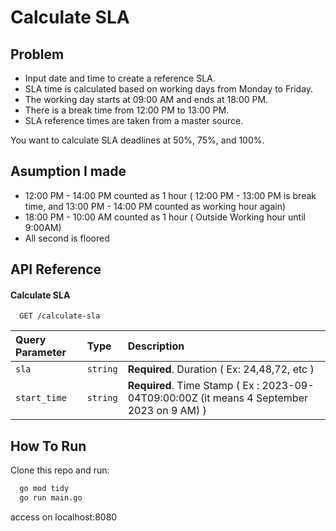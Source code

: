 
# Calculate SLA





## Problem
 - Input date and time to create a reference SLA.
 - SLA time is calculated based on working days from Monday to Friday.
 - The working day starts at 09:00 AM and ends at 18:00 PM.
 - There is a break time from 12:00 PM to 13:00 PM.
 - SLA reference times are taken from a master source.

You want to calculate SLA deadlines at 50%, 75%, and 100%.

## Asumption I made

 - 12:00 PM - 14:00 PM counted as 1 hour ( 12:00 PM - 13:00 PM is break time, and 13:00 PM - 14:00 PM counted as working hour again)
 - 18:00 PM - 10:00 AM counted as 1 hour ( Outside Working hour until 9:00AM)
 - All second is floored


## API Reference

#### Calculate SLA

```http
  GET /calculate-sla
```

| Query Parameter | Type     | Description                |
| :-------- | :------- | :------------------------- |
| `sla` | `string` | **Required**. Duration ( Ex: 24,48,72, etc ) |
| `start_time` | `string` | **Required**. Time Stamp ( Ex : 2023-09-04T09:00:00Z (it means 4 September 2023 on 9 AM) ) |



## How To Run

Clone this repo and run:

```bash
  go mod tidy
  go run main.go
```
access on localhost:8080